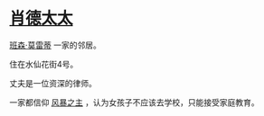 # [肖德太太](../龙套/肖德太太.md)

[班森·莫雷蒂](../人物/班森·莫雷蒂.md) 一家的邻居。

住在水仙花街4号。

丈夫是一位资深的律师。

一家都信仰 [风暴之主](../神明/风暴之主.md) ，认为女孩子不应该去学校，只能接受家庭教育。
